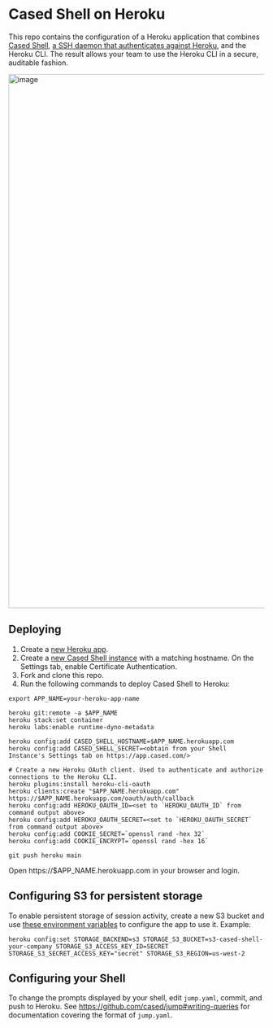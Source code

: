 # Cased Shell on Heroku

This repo contains the configuration of a Heroku application that combines [Cased Shell](https://cased.com), [a SSH daemon that authenticates against Heroku](https://github.com/cased/ssh-oauth-handlers), and the Heroku CLI. The result allows your team to use the Heroku CLI in a secure, auditable fashion.

<img width="1050" alt="image" src="https://user-images.githubusercontent.com/47/144297536-638f3cd3-acff-4d86-9afb-1fa62d0bb73e.png">

## Deploying

1. Create a [new Heroku app](https://dashboard.heroku.com/new-app).
2. Create a [new Cased Shell instance](https://app.cased.com/shells/new) with a matching hostname. On the Settings tab, enable Certificate Authentication.
3. Fork and clone this repo.
4. Run the following commands to deploy Cased Shell to Heroku:

```
export APP_NAME=your-heroku-app-name

heroku git:remote -a $APP_NAME
heroku stack:set container
heroku labs:enable runtime-dyno-metadata

heroku config:add CASED_SHELL_HOSTNAME=$APP_NAME.herokuapp.com
heroku config:add CASED_SHELL_SECRET=<obtain from your Shell Instance's Settings tab on https://app.cased.com/>

# Create a new Heroku OAuth client. Used to authenticate and authorize connections to the Heroku CLI.
heroku plugins:install heroku-cli-oauth
heroku clients:create "$APP_NAME.herokuapp.com" https://$APP_NAME.herokuapp.com/oauth/auth/callback
heroku config:add HEROKU_OAUTH_ID=<set to `HEROKU_OAUTH_ID` from command output above>
heroku config:add HEROKU_OAUTH_SECRET=<set to `HEROKU_OAUTH_SECRET` from command output above>
heroku config:add COOKIE_SECRET=`openssl rand -hex 32`
heroku config:add COOKIE_ENCRYPT=`openssl rand -hex 16`

git push heroku main
```

Open https://$APP_NAME.herokuapp.com in your browser and login.

## Configuring S3 for persistent storage

To enable persistent storage of session activity, create a new S3 bucket and use [these environment variables](https://docs.cased.com/cased-documentation/web-shell/persistent-pluggable-storage#custom-deployments) to configure the app to use it. Example:

```
heroku config:set STORAGE_BACKEND=s3 STORAGE_S3_BUCKET=s3-cased-shell-your-company STORAGE_S3_ACCESS_KEY_ID=SECRET STORAGE_S3_SECRET_ACCESS_KEY="secret" STORAGE_S3_REGION=us-west-2
```

## Configuring your Shell

To change the prompts displayed by your shell, edit `jump.yaml`, commit, and push to Heroku. See https://github.com/cased/jump#writing-queries for documentation covering the format of `jump.yaml`.
